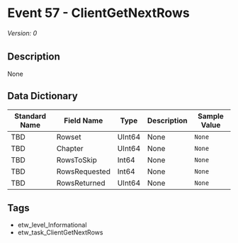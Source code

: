 # Event 57 - ClientGetNextRows
###### Version: 0

## Description
None

## Data Dictionary
|Standard Name|Field Name|Type|Description|Sample Value|
|---|---|---|---|---|
|TBD|Rowset|UInt64|None|`None`|
|TBD|Chapter|UInt64|None|`None`|
|TBD|RowsToSkip|Int64|None|`None`|
|TBD|RowsRequested|Int64|None|`None`|
|TBD|RowsReturned|UInt64|None|`None`|

## Tags
* etw_level_Informational
* etw_task_ClientGetNextRows